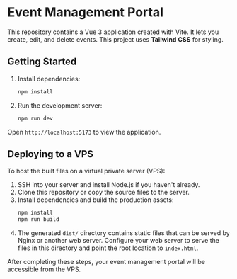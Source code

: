 # Event Management Portal

This repository contains a Vue 3 application created with Vite. It lets you create, edit, and delete events.
This project uses **Tailwind CSS** for styling.

## Getting Started

1. Install dependencies:
   ```bash
   npm install
   ```
2. Run the development server:
   ```bash
   npm run dev
   ```

Open `http://localhost:5173` to view the application.

## Deploying to a VPS

To host the built files on a virtual private server (VPS):

1. SSH into your server and install Node.js if you haven't already.
2. Clone this repository or copy the source files to the server.
3. Install dependencies and build the production assets:
   ```bash
   npm install
   npm run build
   ```
4. The generated `dist/` directory contains static files that can be served by
   Nginx or another web server. Configure your web server to serve the files in
   this directory and point the root location to `index.html`.

After completing these steps, your event management portal will be accessible
from the VPS.
